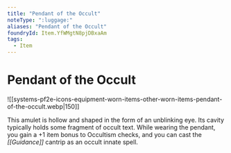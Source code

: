 ```yaml
---
title: "Pendant of the Occult"
noteType: ":luggage:"
aliases: "Pendant of the Occult"
foundryId: Item.YfWMgtN8pjDBxaAm
tags:
  - Item
---
```


# Pendant of the Occult
![[systems-pf2e-icons-equipment-worn-items-other-worn-items-pendant-of-the-occult.webp|150]]

This amulet is hollow and shaped in the form of an unblinking eye. Its cavity typically holds some fragment of occult text. While wearing the pendant, you gain a +1 item bonus to Occultism checks, and you can cast the _[[Guidance]]_ cantrip as an occult innate spell.
